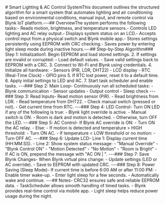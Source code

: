 \# Smart Lighting & AC Control SystemThis document outlines the structured algorithm for a smart system that automates lighting and air conditioning based on environmental conditions, manual input, and remote control via Blynk IoT platform.---## OverviewThe system performs the following tasks:- Reads motion, brightness, and temperature sensors.- Controls LED lighting and AC relay output.- Displays system status on an LCD.- Accepts control input from a physical switch and Blynk mobile app.- Stores settings persistently using EEPROM with CRC checking.- Saves power by entering light sleep mode during inactive hours.---## Step-by-Step Algorithm### Step 1: Initialization1. Begin EEPROM and load stored settings. 2. If settings are invalid or corrupted: - Load default values. - Save valid settings back to EEPROM with a CRC. 3. Connect to Wi-Fi and Blynk using credentials. 4. Initialize all hardware: - Sensors (PIR, LDR, DHT22) - LCD display - RTC (Real-Time Clock) - GPIO pins 5. If RTC lost power, reset it to a default time. 6. Apply initial settings to LED and AC. 7. Start task scheduler and enable tasks. ---### Step 2: Main Loop- Continuously run all scheduled tasks: - Blynk communication - Sensor updates - Output control - Sleep check ---### Step 3: Read Inputs- Read motion sensor (PIR). - Read brightness from LDR. - Read temperature from DHT22. - Check manual switch (pressed or not). - Get current time from RTC. ---### Step 4: LED Control- Turn ON LED if any of the following is true: - Blynk light override is active. - Manual switch is ON. - Room is dark and motion is detected. - Otherwise, turn OFF the LED. ---### Step 5: AC Control- If Blynk AC override is ON: - Turn ON the AC relay. - Else: - If motion is detected and temperature > HIGH threshold: - Turn ON AC. - If temperature < LOW threshold or no motion: - Turn OFF AC. ---### Step 6: Update LCD- Line 1: Display current time (HH:MM:SS). - Line 2: Show system status message: - "Manual Override" - "Blynk Control ON" - "Motion Detected" - "No Motion" - "Room is Bright" - If AC is ON, prepend the message with "AC ON | ". ---### Step 7: Save Blynk Changes- When Blynk virtual pins change: - Update settings (LED or AC override). - Save to EEPROM with updated CRC. ---### Step 8: Power Saving (Sleep Mode)- If current time is before 6:00 AM or after 11:00 PM: - Enable timer wake-up. - Enter light sleep for a few seconds. - Automatically wake and continue. ---## Notes- CRC32 ensures safe and reliable EEPROM data. - TaskScheduler allows smooth handling of timed tasks. - Blynk provides real-time control via mobile app. - Light sleep helps reduce power usage during the night.